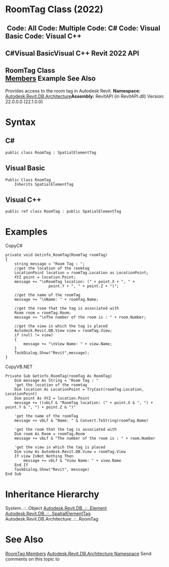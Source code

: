 # RoomTag Class (2022)

﻿
 Code: All Code: Multiple Code: C# Code: Visual Basic Code: Visual C++   
---  
C#Visual BasicVisual C++
Revit 2022 API  
---  
RoomTag Class  
[Members](c8eec458-15a9-9ef4-26db-277e0c13a9c3.md "RoomTag Members") Example See Also  
---  
Provides access to the room tag in Autodesk Revit.
**Namespace:** [Autodesk.Revit.DB.Architecture](720f0c58-cb2b-4f13-374a-7348ed0a1cd3.md "Autodesk.Revit.DB.Architecture Namespace")**Assembly:** RevitAPI (in RevitAPI.dll) Version: 22.0.0.0 (22.1.0.0)
# Syntax
C#  
---  
```text
public class RoomTag : SpatialElementTag
```
  
Visual Basic  
---  
```text
Public Class RoomTag _
	Inherits SpatialElementTag
```
  
Visual C++  
---  
```text
public ref class RoomTag : public SpatialElementTag
```
  
# Examples
CopyC#
```text
private void Getinfo_RoomTag(RoomTag roomTag)
{
    string message = "Room Tag : ";
    //get the location of the roomtag
    LocationPoint location = roomTag.Location as LocationPoint;
    XYZ point = location.Point;
    message += "\nRoomTag location: (" + point.X + ", " +
                   point.Y + ", " + point.Z + ")";

    //get the name of the roomTag
    message += "\nName: " + roomTag.Name;

    //get the room that the tag is associated with
    Room room = roomTag.Room;
    message += "\nThe number of the room is : " + room.Number;

    //get the view in which the tag is placed
    Autodesk.Revit.DB.View view = roomTag.View;
    if (null != view)
    {
        message += "\nView Name: " + view.Name;
    }
    TaskDialog.Show("Revit",message);
}
```

CopyVB.NET
```text
Private Sub Getinfo_RoomTag(roomTag As RoomTag)
    Dim message As String = "Room Tag : "
    'get the location of the roomtag
    Dim location As LocationPoint = TryCast(roomTag.Location, LocationPoint)
    Dim point As XYZ = location.Point
    message += ((vbLf & "RoomTag location: (" + point.X & ", ") + point.Y & ", ") + point.Z & ")"

    'get the name of the roomTag
    message += vbLf & "Name: " & Convert.ToString(roomTag.Name)

    'get the room that the tag is associated with
    Dim room As Room = roomTag.Room
    message += vbLf & "The number of the room is : " + room.Number

    'get the view in which the tag is placed
    Dim view As Autodesk.Revit.DB.View = roomTag.View
    If view IsNot Nothing Then
        message += vbLf & "View Name: " + view.Name
    End If
    TaskDialog.Show("Revit", message)
End Sub
```

# Inheritance Hierarchy
System..::..Object [Autodesk.Revit.DB..::..Element](eb16114f-69ea-f4de-0d0d-f7388b105a16.md "Element Class") [Autodesk.Revit.DB..::..SpatialElementTag](0a20cdd6-6e44-bc77-a4c3-2d35470ba911.md "SpatialElementTag Class") Autodesk.Revit.DB.Architecture..::..RoomTag
# See Also
[RoomTag Members](c8eec458-15a9-9ef4-26db-277e0c13a9c3.md "RoomTag Members")
[Autodesk.Revit.DB.Architecture Namespace](720f0c58-cb2b-4f13-374a-7348ed0a1cd3.md "Autodesk.Revit.DB.Architecture Namespace")
Send comments on this topic to 